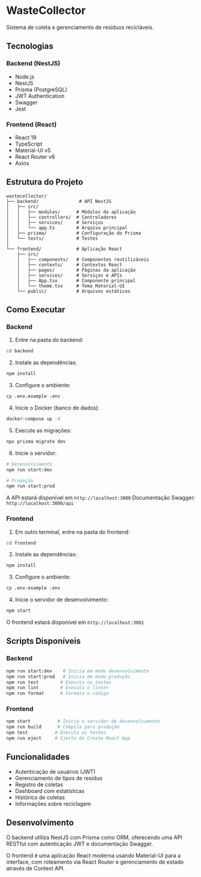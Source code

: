 # WasteCollector

Sistema de coleta e gerenciamento de resíduos recicláveis.

## Tecnologias

### Backend (NestJS)
- Node.js
- NestJS
- Prisma (PostgreSQL)
- JWT Authentication
- Swagger
- Jest

### Frontend (React)
- React 19
- TypeScript
- Material-UI v5
- React Router v6
- Axios

## Estrutura do Projeto

```
wastecollector/
├── backend/               # API NestJS
│   ├── src/
│   │   ├── modules/      # Módulos da aplicação
│   │   ├── controllers/  # Controladores
│   │   ├── services/     # Serviços
│   │   └── app.ts        # Arquivo principal
│   ├── prisma/           # Configuração do Prisma
│   └── tests/            # Testes
│
└── frontend/             # Aplicação React
    ├── src/
    │   ├── components/   # Componentes reutilizáveis
    │   ├── contexts/     # Contextos React
    │   ├── pages/        # Páginas da aplicação
    │   ├── services/     # Serviços e APIs
    │   ├── App.tsx       # Componente principal
    │   └── theme.tsx     # Tema Material-UI
    └── public/           # Arquivos estáticos
```

## Como Executar

### Backend

1. Entre na pasta do backend:
```bash
cd backend
```

2. Instale as dependências:
```bash
npm install
```

3. Configure o ambiente:
```bash
cp .env.example .env
```

4. Inicie o Docker (banco de dados):
```bash
docker-compose up -d
```

5. Execute as migrações:
```bash
npx prisma migrate dev
```

6. Inicie o servidor:
```bash
# Desenvolvimento
npm run start:dev

# Produção
npm run start:prod
```

A API estará disponível em `http://localhost:3000`
Documentação Swagger: `http://localhost:3000/api`

### Frontend

1. Em outro terminal, entre na pasta do frontend:
```bash
cd frontend
```

2. Instale as dependências:
```bash
npm install
```

3. Configure o ambiente:
```bash
cp .env.example .env
```

4. Inicie o servidor de desenvolvimento:
```bash
npm start
```

O frontend estará disponível em `http://localhost:3001`

## Scripts Disponíveis

### Backend
```bash
npm run start:dev    # Inicia em modo desenvolvimento
npm run start:prod   # Inicia em modo produção
npm run test        # Executa os testes
npm run lint        # Executa o linter
npm run format      # Formata o código
```

### Frontend
```bash
npm start          # Inicia o servidor de desenvolvimento
npm run build      # Compila para produção
npm test          # Executa os testes
npm run eject     # Ejecta do Create React App
```

## Funcionalidades

- Autenticação de usuários (JWT)
- Gerenciamento de tipos de resíduo
- Registro de coletas
- Dashboard com estatísticas
- Histórico de coletas
- Informações sobre reciclagem

## Desenvolvimento

O backend utiliza NestJS com Prisma como ORM, oferecendo uma API RESTful com autenticação JWT e documentação Swagger.

O frontend é uma aplicação React moderna usando Material-UI para a interface, com roteamento via React Router e gerenciamento de estado através de Context API.


